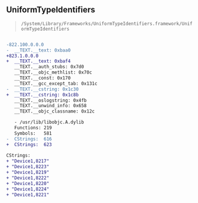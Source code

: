 ## UniformTypeIdentifiers

> `/System/Library/Frameworks/UniformTypeIdentifiers.framework/UniformTypeIdentifiers`

```diff

-822.100.0.0.0
-  __TEXT.__text: 0xbaa0
+823.1.0.0.0
+  __TEXT.__text: 0xbaf4
   __TEXT.__auth_stubs: 0x7d0
   __TEXT.__objc_methlist: 0x70c
   __TEXT.__const: 0x170
   __TEXT.__gcc_except_tab: 0x131c
-  __TEXT.__cstring: 0x1c30
+  __TEXT.__cstring: 0x1c8b
   __TEXT.__oslogstring: 0x4fb
   __TEXT.__unwind_info: 0x658
   __TEXT.__objc_classname: 0x12c

   - /usr/lib/libobjc.A.dylib
   Functions: 219
   Symbols:   581
-  CStrings:  616
+  CStrings:  623
 
CStrings:
+ "Device1,8217"
+ "Device1,8223"
+ "Device1,8219"
+ "Device1,8222"
+ "Device1,8220"
+ "Device1,8224"
+ "Device1,8221"

```

